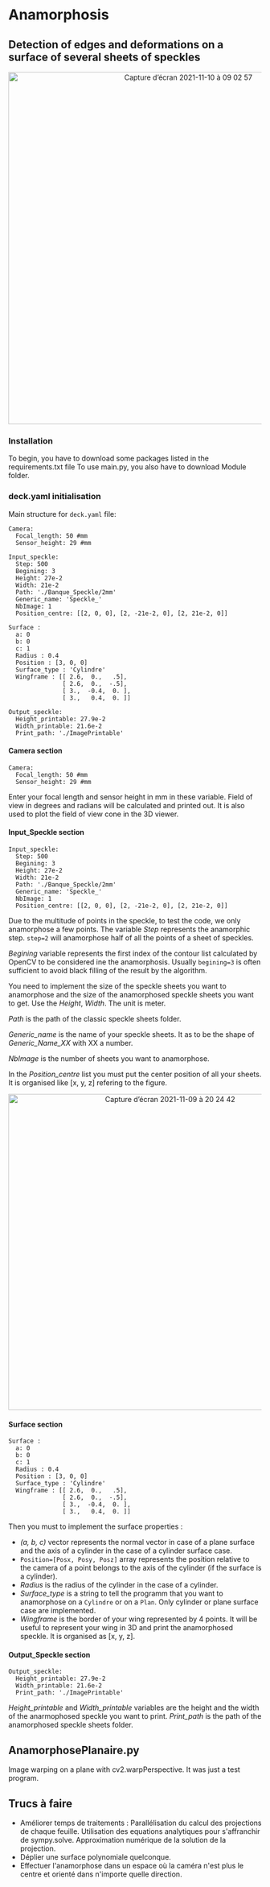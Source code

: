 # Anamorphosis

## Detection of edges and deformations on a surface of several sheets of speckles

<p align="center">
  <img width="700" alt="Capture d’écran 2021-11-10 à 09 02 57" src="https://user-images.githubusercontent.com/84194324/141127089-da3f65a4-66ff-4667-b41b-1c5d69b1e156.png">
</p>

### Installation
To begin, you have to download some packages listed in the requirements.txt file
To use main.py, you also have to download Module folder.

### deck.yaml initialisation

Main structure for `deck.yaml` file:

```
Camera:
  Focal_length: 50 #mm
  Sensor_height: 29 #mm

Input_speckle: 
  Step: 500
  Begining: 3
  Height: 27e-2
  Width: 21e-2
  Path: './Banque_Speckle/2mm'
  Generic_name: 'Speckle_'
  NbImage: 1
  Position_centre: [[2, 0, 0], [2, -21e-2, 0], [2, 21e-2, 0]]

Surface : 
  a: 0
  b: 0
  c: 1
  Radius : 0.4
  Position : [3, 0, 0]
  Surface_type : 'Cylindre'
  Wingframe : [[ 2.6,  0.,   .5],
               [ 2.6,  0.,  -.5],
               [ 3.,  -0.4,  0. ],
               [ 3.,   0.4,  0. ]]

Output_speckle:
  Height_printable: 27.9e-2
  Width_printable: 21.6e-2
  Print_path: './ImagePrintable'
```
#### Camera section
```
Camera:
  Focal_length: 50 #mm
  Sensor_height: 29 #mm
 ```
 Enter your focal length and sensor height in mm in these variable. Field of view in degrees and radians will be calculated and printed out.
 It is also used to plot the field of view cone in the 3D viewer.
#### Input_Speckle section
```
Input_speckle: 
  Step: 500
  Begining: 3
  Height: 27e-2
  Width: 21e-2
  Path: './Banque_Speckle/2mm'
  Generic_name: 'Speckle_'
  NbImage: 1
  Position_centre: [[2, 0, 0], [2, -21e-2, 0], [2, 21e-2, 0]]
```
Due to the multitude of points in the speckle, to test the code, we only anamorphose a few points. The variable *Step* represents the anamorphic step. `step=2` will anamorphose half of all the points of a sheet of speckles.

*Begining* variable represents the first index of the contour list calculated by OpenCV to be considered ine the anamorphosis. Usually `begining=3` is often sufficient to avoid black filling of the result by the algorithm.

You need to implement the size of the speckle sheets you want to anamorphose and the size of the anamorphosed speckle sheets you want to get. Use the *Height*, *Width*. The unit is meter.

*Path* is the path of the classic speckle sheets folder.

*Generic_name* is the name of your speckle sheets. It as to be the shape of *Generic_Name_XX* with XX a number.

*NbImage* is the number of sheets you want to anamorphose.

In the *Position_centre* list you must put the center position of all your sheets. It is organised like [x, y, z] refering to the figure.

<p align="center">
  <img width="628" alt="Capture d’écran 2021-11-09 à 20 24 42" src="https://user-images.githubusercontent.com/84194324/141032568-872ec514-2716-4acb-a321-eb7dfd5d4731.png">
</p>

#### Surface section
```
Surface : 
  a: 0
  b: 0
  c: 1
  Radius : 0.4
  Position : [3, 0, 0]
  Surface_type : 'Cylindre'
  Wingframe : [[ 2.6,  0.,   .5],
               [ 2.6,  0.,  -.5],
               [ 3.,  -0.4,  0. ],
               [ 3.,   0.4,  0. ]]
```
Then you must to implement the surface properties :
- *(a, b, c)* vector represents the normal vector in case of a plane surface and the axis of a cylinder in the case of a cylinder surface case.
- `Position=[Posx, Posy, Posz]` array represents the position relative to the camera of a point belongs to the axis of the cylinder (if the surface is a cylinder).
- *Radius* is the radius of the cylinder in the case of a cylinder.
- *Surface_type* is a string to tell the programm that you want to anamorphose on a `Cylindre` or on a `Plan`. Only cylinder or plane surface case are implemented.
- *Wingframe* is the border of your wing represented by 4 points. It will be useful to represent your wing in 3D and print the anamorphosed speckle. It is organised as [x, y, z].

#### Output_Speckle section
```
Output_speckle:
  Height_printable: 27.9e-2
  Width_printable: 21.6e-2
  Print_path: './ImagePrintable'
```
*Height_printable* and *Width_printable* variables are the height and the width of the anarmophosed speckle you want to print. 
*Print_path* is the path of the anamorphosed speckle sheets folder.

## AnamorphosePlanaire.py

Image warping on a plane with cv2.warpPerspective.
It was just a test program.

## Trucs à faire

- Améliorer temps de traitements : Parallélisation du calcul des projections de chaque feuille.
                                   Utilisation des equations analytiques pour s'affranchir de sympy.solve.
                                   Approximation numérique de la solution de la projection.
- Déplier une surface polynomiale quelconque.
- Effectuer l'anamorphose dans un espace où la caméra n'est plus le centre et orienté dans n'importe quelle direction.
